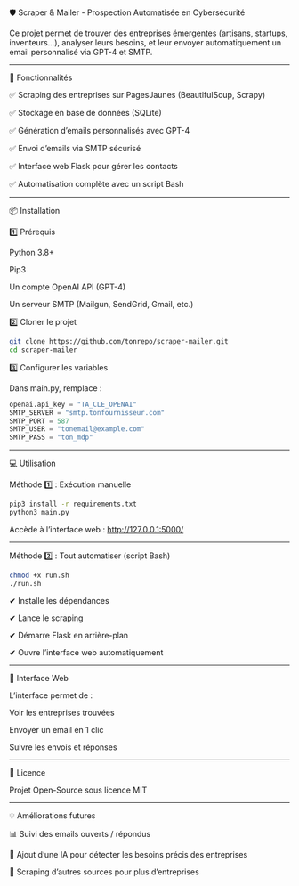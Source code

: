 🛡️ Scraper & Mailer - Prospection Automatisée en Cybersécurité

Ce projet permet de trouver des entreprises émergentes (artisans, startups, inventeurs...), analyser leurs besoins, et leur envoyer automatiquement un email personnalisé via GPT-4 et SMTP.


---

🚀 Fonctionnalités

✅ Scraping des entreprises sur PagesJaunes (BeautifulSoup, Scrapy)

✅ Stockage en base de données (SQLite)

✅ Génération d’emails personnalisés avec GPT-4

✅ Envoi d’emails via SMTP sécurisé

✅ Interface web Flask pour gérer les contacts

✅ Automatisation complète avec un script Bash


---

📦 Installation

1️⃣ Prérequis

Python 3.8+

Pip3

Un compte OpenAI API (GPT-4)

Un serveur SMTP (Mailgun, SendGrid, Gmail, etc.)


2️⃣ Cloner le projet

```bash
git clone https://github.com/tonrepo/scraper-mailer.git
cd scraper-mailer
```

3️⃣ Configurer les variables

Dans main.py, remplace :

```python
openai.api_key = "TA_CLE_OPENAI"
SMTP_SERVER = "smtp.tonfournisseur.com"
SMTP_PORT = 587
SMTP_USER = "tonemail@example.com"
SMTP_PASS = "ton_mdp"
```

---

💻 Utilisation

Méthode 1️⃣ : Exécution manuelle

```bash
pip3 install -r requirements.txt
python3 main.py
```

Accède à l’interface web : http://127.0.0.1:5000/


---

Méthode 2️⃣ : Tout automatiser (script Bash)

```bash
chmod +x run.sh
./run.sh
```

✔ Installe les dépendances

✔ Lance le scraping

✔ Démarre Flask en arrière-plan

✔ Ouvre l’interface web automatiquement


---

📌 Interface Web

L’interface permet de :

Voir les entreprises trouvées

Envoyer un email en 1 clic

Suivre les envois et réponses



---

📜 Licence

Projet Open-Source sous licence MIT


---

💡 Améliorations futures

📊 Suivi des emails ouverts / répondus

🤖 Ajout d’une IA pour détecter les besoins précis des entreprises

📌 Scraping d’autres sources pour plus d’entreprises


